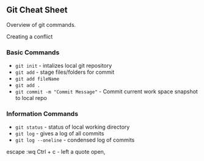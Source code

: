 ## Git Cheat Sheet

Overview of git commands.

Creating a conflict 

### Basic Commands
* `git init` - intalizes local git repository
* `git add` - stage files/folders for commit
* `git add fileName`
* `git add .`
* `git commit -m "Commit Message"` - Commit current work space snapshot to local repo


### Information Commands
* `git status`  - status of local working directory
* `git log`  - gives a log of all commits
* `git log --oneline`  - condensed log of commits




escape :wq
Ctrl + c - left a quote open,

